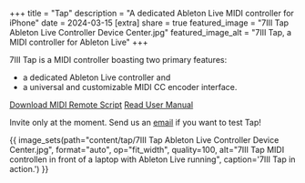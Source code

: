 +++
title = "Tap"
description = "A dedicated Ableton Live MIDI controller for iPhone"
date = 2024-03-15
[extra]
share = true
featured_image = "7III Tap Ableton Live Controller Device Center.jpg"
featured_image_alt = "7III Tap, a MIDI controller for Ableton Live"
+++

<div>7III Tap is a MIDI controller boasting two primary features: 
<ul>
<li>a dedicated Ableton Live controller and</li>
<li>a universal and customizable MIDI CC encoder interface.</li>
</ul>
</div>

<!-- <div class="button"> -->
<a href="https://project7iii.com/tap/Tap.zip" class="btn" id="yellowButton" download>Download MIDI Remote Script</a> <a href="https://project7iii.com/tap/manual" class="btn" id="yellowButton">Read User Manual</a>
<!-- </div> -->

Invite only at the moment. Send us an [email](mailto:0@project7iii.com) if you want to test Tap!

{{ image_sets(path="content/tap/7III Tap Ableton Live Controller Device Center.jpg", format="auto", op="fit_width", quality=100, alt="7III Tap MIDI controllen in front of a laptop with Ableton Live running", caption='7III Tap in action.') }}
